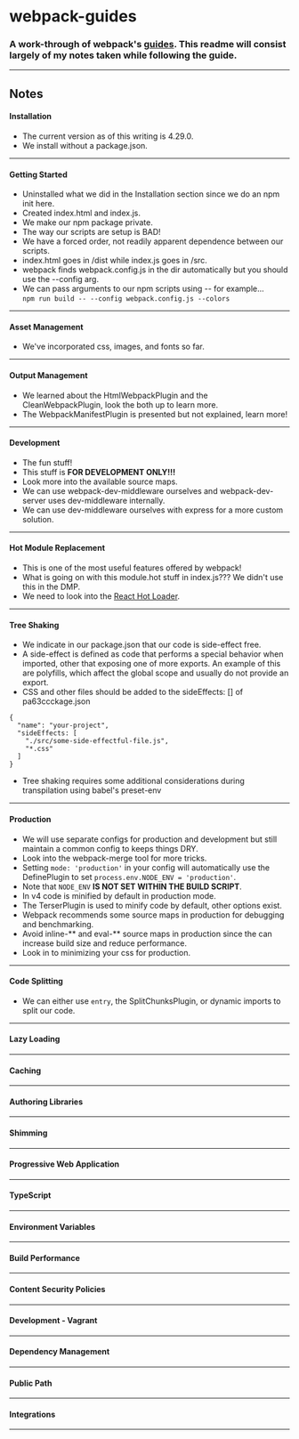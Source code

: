 # webpack-guides
### A work-through of webpack's [guides](https://webpack.js.org/guides). This readme will consist largely of my notes taken while following the guide.
---
## Notes
#### Installation
- The current version as of this writing is 4.29.0.
- We install without a package.json.
---
#### Getting Started
- Uninstalled what we did in the Installation section since we do an npm init here.
- Created index.html and index.js.
- We make our npm package private.
- The way our scripts are setup is BAD!
- We have a forced order, not readily apparent dependence between our scripts.
- index.html goes in /dist while index.js goes in /src.
- webpack finds webpack.config.js in the dir automatically but you should use the --config arg.
- We can pass arguments to our npm scripts using -- for example...  
`npm run build -- --config webpack.config.js --colors`
---
#### Asset Management
- We've incorporated css, images, and fonts so far.
---
#### Output Management
- We learned about the HtmlWebpackPlugin and the CleanWebpackPlugin, look the both up to learn more.
- The WebpackManifestPlugin is presented but not explained, learn more!
---
#### Development
- The fun stuff!
- This stuff is **FOR DEVELOPMENT ONLY!!!**
- Look more into the available source maps.
- We can use webpack-dev-middleware ourselves and webpack-dev-server uses dev-middleware internally.
- We can use dev-middleware ourselves with express for a more custom solution.
---
#### Hot Module Replacement
- This is one of the most useful features offered by webpack!
- What is going on with this module.hot stuff in index.js??? We didn't use this in the DMP.
- We need to look into the [React Hot Loader](https://github.com/gaearon/react-hot-loader).
---
#### Tree Shaking
- We indicate in our package.json that our code is side-effect free.
- A side-effect is defined as code that performs a special behavior when imported, other that exposing one of more exports. An example of this are polyfills, which affect the global scope and usually do not provide an export.
- CSS and other files should be added to the sideEffects: [] of pa63ccckage.json
```
{
  "name": "your-project",
  "sideEffects: [
    "./src/some-side-effectful-file.js",
    "*.css"
  ]
}
```
- Tree shaking requires some additional considerations during transpilation using babel's preset-env
---
#### Production
- We will use separate configs for production and development but still maintain a common config to keeps things DRY.
- Look into the webpack-merge tool for more tricks.
- Setting `mode: 'production'` in your config will automatically use the DefinePlugin to set `process.env.NODE_ENV = 'production'`.
- Note that `NODE_ENV` **IS NOT SET WITHIN THE BUILD SCRIPT**.
- In v4 code is minified by default in production mode.
- The TerserPlugin is used to minify code by default, other options exist.
- Webpack recommends some source maps in production for debugging and benchmarking.
- Avoid inline-** and eval-** source maps in production since the can increase build size and reduce performance.
- Look in to minimizing your css for production.
---
#### Code Splitting
- We can either use `entry`, the SplitChunksPlugin, or dynamic imports to split our code.
---
#### Lazy Loading
---
#### Caching
---
#### Authoring Libraries
---
#### Shimming
---
#### Progressive Web Application
---
#### TypeScript
---
#### Environment Variables
---
#### Build Performance
---
#### Content Security Policies
---
#### Development - Vagrant
---
#### Dependency Management
---
#### Public Path
---
#### Integrations
---